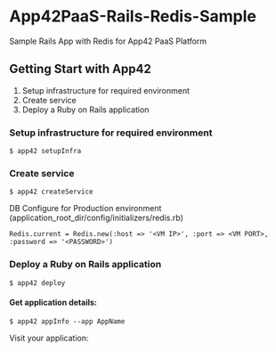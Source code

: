 App42PaaS-Rails-Redis-Sample
============================

Sample Rails App with Redis for App42 PaaS Platform


## Getting Start with App42

1. Setup infrastructure for required environment
2. Create service
3. Deploy a Ruby on Rails application

### Setup infrastructure for required environment

    $ app42 setupInfra   
    
### Create service

    $ app42 createService
    
DB Configure for Production environment (application_root_dir/config/initializers/redis.rb) 

    Redis.current = Redis.new(:host => '<VM IP>', :port => <VM PORT>, :password => '<PASSWORD>')
    
### Deploy a Ruby on Rails application

    $ app42 deploy

#### Get application details:

    $ app42 appInfo --app AppName    
    
Visit your application:




